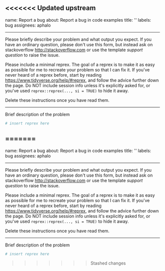 <<<<<<< Updated upstream
---
name: Report a bug
about: Report a bug in code examples
title: ''
labels: bug
assignees: aphalo

---

Please briefly describe your problem and what output you expect. If you have an ordinary question, please don't use this form, but instead ask on stackoverflow <http://stackoverflow.com> or use the template _support question_ to raise the issue.

Please include a minimal reprex. The goal of a reprex is to make it as easy as possible for me to recreate your problem so that I can fix it. If you've never heard of a reprex before, start by reading <https://www.tidyverse.org/help/#reprex>, and follow the advice further down the page. Do NOT include session info unless it's explicitly asked for, or you've used `reprex::reprex(..., si = TRUE)` to hide it away.  

Delete these instructions once you have read them.

---

Brief description of the problem

```r
# insert reprex here
```
=======
---
name: Report a bug
about: Report a bug in code examples
title: ''
labels: bug
assignees: aphalo

---

Please briefly describe your problem and what output you expect. If you have an ordinary question, please don't use this form, but instead ask on stackoverflow <http://stackoverflow.com> or use the template _support question_ to raise the issue.

Please include a minimal reprex. The goal of a reprex is to make it as easy as possible for me to recreate your problem so that I can fix it. If you've never heard of a reprex before, start by reading <https://www.tidyverse.org/help/#reprex>, and follow the advice further down the page. Do NOT include session info unless it's explicitly asked for, or you've used `reprex::reprex(..., si = TRUE)` to hide it away.  

Delete these instructions once you have read them.

---

Brief description of the problem

```r
# insert reprex here
```
>>>>>>> Stashed changes

